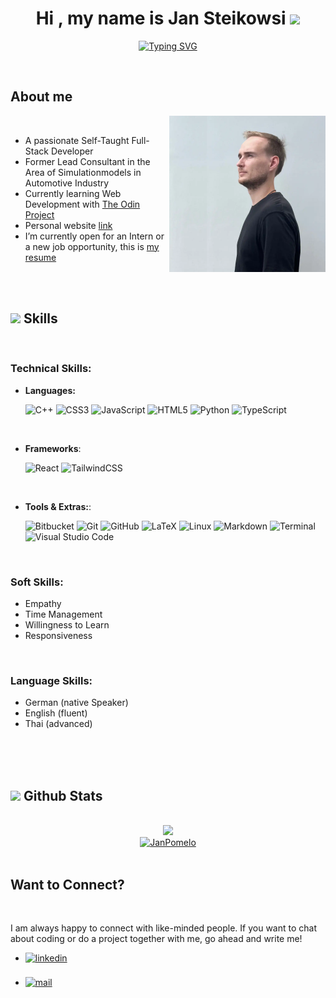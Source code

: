 <h1 align="center"><b>Hi , my name is Jan Steikowsi </b><img src="https://media.giphy.com/media/hvRJCLFzcasrR4ia7z/giphy.gif" width="35"></h1>
<!--  -->
<p align="center">
<a href="https://git.io/typing-svg"><img src="https://readme-typing-svg.demolab.com?font=Fira+Code&duration=3000&pause=1000&center=true&vCenter=true&random=false&width=435&lines=Self-Taught+Full-Stack-Developer...;Bachelor+of+Engineering...;Former+Lead+Consultant...;Motorsport+Enthusiast...;Lifelong+Learning+%3C3" alt="Typing SVG" /></a>
</p>


<br>



	
## About me

<picture> <img align="right" src="https://raw.githubusercontent.com/JanPomelo/janpomelo/main/portrait_2.webp" width = 250px></picture>

<br>

- A passionate Self-Taught Full-Stack Developer
- Former Lead Consultant in the Area of Simulationmodels in Automotive Industry
- Currently learning Web Development with [The Odin Project](https://www.theodinproject.com)
- Personal website [link](https://www.janpomelo.com)
- I’m currently open for an Intern or a new job opportunity, this is [my resume]()

<br><br>

## <img src="https://media2.giphy.com/media/QssGEmpkyEOhBCb7e1/giphy.gif?cid=ecf05e47a0n3gi1bfqntqmob8g9aid1oyj2wr3ds3mg700bl&rid=giphy.gif" width ="25"><b> Skills</b>
<br>
<p align="center">
  
### Technical Skills:

- **Languages:**

    ![C++](https://img.shields.io/badge/c++-%2300599C.svg?style=for-the-badge&logo=c%2B%2B&logoColor=white)
    ![CSS3](https://img.shields.io/badge/css3-%231572B6.svg?style=for-the-badge&logo=css3&logoColor=white)
    ![JavaScript](https://img.shields.io/badge/javascript-%23323330.svg?style=for-the-badge&logo=javascript&logoColor=%23F7DF1E)
    ![HTML5](https://img.shields.io/badge/html5-%23E34F26.svg?style=for-the-badge&logo=html5&logoColor=white)
    ![Python](https://img.shields.io/badge/python-3670A0?style=for-the-badge&logo=python&logoColor=ffdd54)
    ![TypeScript](https://img.shields.io/badge/typescript-%23007ACC.svg?style=for-the-badge&logo=typescript&logoColor=white)

<br>   
    
- **Frameworks**:

   ![React](https://img.shields.io/badge/react-%2320232a.svg?style=for-the-badge&logo=react&logoColor=%2361DAFB)
   ![TailwindCSS](https://img.shields.io/badge/tailwindcss-%2338B2AC.svg?style=for-the-badge&logo=tailwind-css&logoColor=white)

<br>

- **Tools & Extras:**:
  
    ![Bitbucket](https://img.shields.io/badge/bitbucket-%230047B3.svg?style=for-the-badge&logo=bitbucket&logoColor=white)
    ![Git](https://img.shields.io/badge/git-%23F05033.svg?style=for-the-badge&logo=git&logoColor=white)
    ![GitHub](https://img.shields.io/badge/github-%23121011.svg?style=for-the-badge&logo=github&logoColor=white)
    ![LaTeX](https://img.shields.io/badge/latex-%23008080.svg?style=for-the-badge&logo=latex&logoColor=white)
    ![Linux](https://img.shields.io/badge/Linux-FCC624?style=for-the-badge&logo=linux&logoColor=black)
    ![Markdown](https://img.shields.io/badge/markdown-%23000000.svg?style=for-the-badge&logo=markdown&logoColor=white)
    ![Terminal](https://img.shields.io/badge/Terminal-%23054020?style=for-the-badge&logo=gnu-bash&logoColor=white)
    ![Visual Studio Code](https://img.shields.io/badge/Visual%20Studio%20Code-0078d7.svg?style=for-the-badge&logo=visual-studio-code&logoColor=white)
    
<br>

### Soft Skills:

  - Empathy
  - Time Management
  - Willingness to Learn
  - Responsiveness

<br>

### Language Skills:

  - German (native Speaker)
  - English (fluent)
  - Thai (advanced)
</p>

<br>
<br>
<br>


## <img src="https://media.giphy.com/media/iY8CRBdQXODJSCERIr/giphy.gif" width="35"><b> Github Stats </b>
<br>

<div align="center">

<a href="https://github.com/janpomelo/">
  <img src="https://github-readme-stats.vercel.app/api?username=janpomelo&include_all_commits=true&count_private=true&show_icons=true&line_height=20&title_color=7A7ADB&icon_color=2234AE&text_color=D3D3D3&bg_color=0,000000,130F40" width="450"/>
  </a>
</div>
<div align="center">
  <a href="https://github.com/janpomelo/">
    <img src="https://github-readme-stats.vercel.app/api/top-langs?username=janpomelo&show_icons=true&locale=en&layout=compact&line_height=20&title_color=7A7ADB&icon_color=2234AE&text_color=D3D3D3&bg_color=0,000000,130F40" width="375"  alt="JanPomelo"/>
  </a>
</div>
<br>


## <b> Want to Connect?</b>
<br>
<div align='left'>

<p>I am always happy to connect with like-minded people. If you want to chat about coding or do a project together with me, go ahead and write me!</p>
<ul>

<li>
<a href="https://linkedin.com/in/jan-steikowski" target="_blank">
<img src="https://img.shields.io/badge/linkedin:  Jan%20Steikowski-%2300acee.svg?color=405DE6&style=for-the-badge&logo=linkedin&logoColor=white" alt=linkedin style="margin-bottom: 5px;"/>
</a>
</li>

<br>

<li>
<a href="mailto:j.steikowski@aol.com" target="_blank">
<img src="https://img.shields.io/badge/mail:  Jan%20Steikowski-%23EA4335.svg?style=for-the-badge&logo=gmail&logoColor=white" alt=mail style="margin-bottom: 5px;" />
</a>
</li>
	
</ul>
</div>

<br>
<br>
<br>
